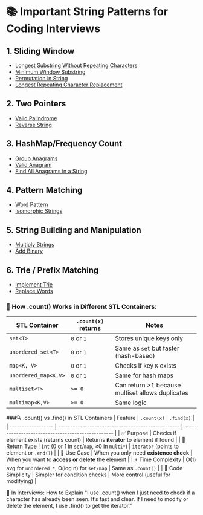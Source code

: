 # 📚 Important String Patterns for Coding Interviews

## 1. Sliding Window

- [Longest Substring Without Repeating Characters](https://leetcode.com/problems/longest-substring-without-repeating-characters/)
- [Minimum Window Substring](https://leetcode.com/problems/minimum-window-substring/)
- [Permutation in String](https://leetcode.com/problems/permutation-in-string/)
- [Longest Repeating Character Replacement](https://leetcode.com/problems/longest-repeating-character-replacement/)

## 2. Two Pointers

- [Valid Palindrome](https://leetcode.com/problems/valid-palindrome/)
- [Reverse String](https://leetcode.com/problems/reverse-string/)

## 3. HashMap/Frequency Count

- [Group Anagrams](https://leetcode.com/problems/group-anagrams/)
- [Valid Anagram](https://leetcode.com/problems/valid-anagram/)
- [Find All Anagrams in a String](https://leetcode.com/problems/find-all-anagrams-in-a-string/)

## 4. Pattern Matching

- [Word Pattern](https://leetcode.com/problems/word-pattern/)
- [Isomorphic Strings](https://leetcode.com/problems/isomorphic-strings/)

## 5. String Building and Manipulation

- [Multiply Strings](https://leetcode.com/problems/multiply-strings/)
- [Add Binary](https://leetcode.com/problems/add-binary/)

## 6. Trie / Prefix Matching

- [Implement Trie](https://leetcode.com/problems/implement-trie-prefix-tree/)
- [Replace Words](https://leetcode.com/problems/replace-words/)


### 🔁 How .count() Works in Different STL Containers:
| STL Container        | `.count(x)` returns | Notes                                            |
| -------------------- | ------------------- | ------------------------------------------------ |
| `set<T>`             | `0` or `1`          | Stores unique keys only                          |
| `unordered_set<T>`   | `0` or `1`          | Same as `set` but faster (hash-based)            |
| `map<K, V>`          | `0` or `1`          | Checks if key `K` exists                         |
| `unordered_map<K,V>` | `0` or `1`          | Same for hash maps                               |
| `multiset<T>`        | `>= 0`              | Can return >1 because multiset allows duplicates |
| `multimap<K,V>`      | `>= 0`              | Same logic                                       |



###🔍 .count() vs .find() in STL Containers
| Feature            | `.count(x)`                                        | `.find(x)`                                        |
| ------------------ | -------------------------------------------------- | ------------------------------------------------- |
| ✅ Purpose          | Checks if element exists (returns count)           | Returns **iterator** to element if found          |
| 🔁 Return Type     | `int` (0 or 1 in `set`/`map`, ≥0 in `multi*`)      | `iterator` (points to element or `.end()`)        |
| 🧠 Use Case        | When you only need **existence check**             | When you want to **access or delete** the element |
| ⚡ Time Complexity  | O(1) avg for `unordered_*`, O(log n) for `set/map` | Same as `.count()`                                |
| 🧽 Code Simplicity | Simpler for condition checks                       | More control (useful for modifying)               |

  
    
      
      
💬 In Interviews: How to Explain
"I use .count() when I just need to check if a character has already been seen.
It’s fast and clear. If I need to modify or delete the element, I use .find() to get the iterator."